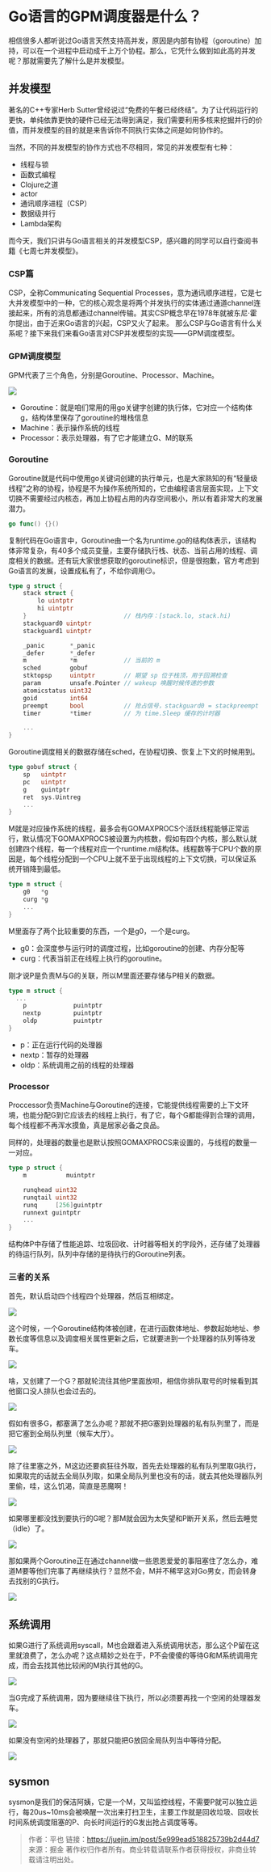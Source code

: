 # Go语言的GPM调度器是什么？

相信很多人都听说过Go语言天然支持高并发，原因是内部有协程（goroutine）加持，可以在一个进程中启动成千上万个协程。那么，它凭什么做到如此高的并发呢？那就需要先了解什么是并发模型。


## 并发模型

著名的C++专家Herb Sutter曾经说过“免费的午餐已经终结”。为了让代码运行的更快，单纯依靠更快的硬件已经无法得到满足，我们需要利用多核来挖掘并行的价值，而并发模型的目的就是来告诉你不同执行实体之间是如何协作的。

当然，不同的并发模型的协作方式也不尽相同，常见的并发模型有七种：

- 线程与锁
- 函数式编程
- Clojure之道
- actor
- 通讯顺序进程（CSP）
- 数据级并行
- Lambda架构

而今天，我们只讲与Go语言相关的并发模型CSP，感兴趣的同学可以自行查阅书籍《七周七并发模型》。


### CSP篇

CSP，全称Communicating Sequential Processes，意为通讯顺序进程，它是七大并发模型中的一种，它的核心观念是将两个并发执行的实体通过通道channel连接起来，所有的消息都通过channel传输。其实CSP概念早在1978年就被东尼·霍尔提出，由于近来Go语言的兴起，CSP又火了起来。
那么CSP与Go语言有什么关系呢？接下来我们来看Go语言对CSP并发模型的实现——GPM调度模型。


### GPM调度模型

GPM代表了三个角色，分别是Goroutine、Processor、Machine。

![](../images/17188139512ef9a8.jpg)

- Goroutine：就是咱们常用的用go关键字创建的执行体，它对应一个结构体g，结构体里保存了goroutine的堆栈信息
- Machine：表示操作系统的线程
- Processor：表示处理器，有了它才能建立G、M的联系

### Goroutine

Goroutine就是代码中使用go关键词创建的执行单元，也是大家熟知的有“轻量级线程”之称的协程，协程是不为操作系统所知的，它由编程语言层面实现，上下文切换不需要经过内核态，再加上协程占用的内存空间极小，所以有着非常大的发展潜力。

```go
go func() {}()
```

复制代码在Go语言中，Goroutine由一个名为runtime.go的结构体表示，该结构体非常复杂，有40多个成员变量，主要存储执行栈、状态、当前占用的线程、调度相关的数据。还有玩大家很想获取的goroutine标识，但是很抱歉，官方考虑到Go语言的发展，设置成私有了，不给你调用😏。

```go
type g struct {
	stack struct {
		lo uintptr
		hi uintptr
	} 							// 栈内存：[stack.lo, stack.hi)
	stackguard0	uintptr
	stackguard1 uintptr

	_panic       *_panic
	_defer       *_defer
	m            *m				// 当前的 m
	sched        gobuf
	stktopsp     uintptr		// 期望 sp 位于栈顶，用于回溯检查
	param        unsafe.Pointer // wakeup 唤醒时候传递的参数
	atomicstatus uint32
	goid         int64
	preempt      bool       	// 抢占信号，stackguard0 = stackpreempt 的副本
	timer        *timer         // 为 time.Sleep 缓存的计时器

	...
}
```
Goroutine调度相关的数据存储在sched，在协程切换、恢复上下文的时候用到。

```go
type gobuf struct {
	sp   uintptr
	pc   uintptr
	g    guintptr
	ret  sys.Uintreg
	...
}
```

M就是对应操作系统的线程，最多会有GOMAXPROCS个活跃线程能够正常运行，默认情况下GOMAXPROCS被设置为内核数，假如有四个内核，那么默认就创建四个线程，每一个线程对应一个runtime.m结构体。线程数等于CPU个数的原因是，每个线程分配到一个CPU上就不至于出现线程的上下文切换，可以保证系统开销降到最低。

```go
type m struct {
	g0   *g 
	curg *g
	...
}
```

M里面存了两个比较重要的东西，一个是g0，一个是curg。

- g0：会深度参与运行时的调度过程，比如goroutine的创建、内存分配等
- curg：代表当前正在线程上执行的goroutine。

刚才说P是负责M与G的关联，所以M里面还要存储与P相关的数据。

```go
type m struct {
  ...
	p             puintptr
	nextp         puintptr
	oldp          puintptr
}
```

- p：正在运行代码的处理器
- nextp：暂存的处理器
- oldp：系统调用之前的线程的处理器

### Processor

Proccessor负责Machine与Goroutine的连接，它能提供线程需要的上下文环境，也能分配G到它应该去的线程上执行，有了它，每个G都能得到合理的调用，每个线程都不再浑水摸鱼，真是居家必备之良品。

同样的，处理器的数量也是默认按照GOMAXPROCS来设置的，与线程的数量一一对应。

```go
type p struct {
	m           muintptr

	runqhead uint32
	runqtail uint32
	runq     [256]guintptr
	runnext guintptr
	...
}
```

结构体P中存储了性能追踪、垃圾回收、计时器等相关的字段外，还存储了处理器的待运行队列，队列中存储的是待执行的Goroutine列表。

### 三者的关系

首先，默认启动四个线程四个处理器，然后互相绑定。

![](../images/17188139b47a27ca.jpg)

这个时候，一个Goroutine结构体被创建，在进行函数体地址、参数起始地址、参数长度等信息以及调度相关属性更新之后，它就要进到一个处理器的队列等待发车。

![](../images/17188139f32b2558.jpg)

啥，又创建了一个G？那就轮流往其他P里面放呗，相信你排队取号的时候看到其他窗口没人排队也会过去的。

![](../images/1718813a3359a1c0.jpg)

假如有很多G，都塞满了怎么办呢？那就不把G塞到处理器的私有队列里了，而是把它塞到全局队列里（候车大厅）。

![](../images/1718813a71f700a1.jpg)

除了往里塞之外，M这边还要疯狂往外取，首先去处理器的私有队列里取G执行，如果取完的话就去全局队列取，如果全局队列里也没有的话，就去其他处理器队列里偷，哇，这么饥渴，简直是恶魔啊！

![](../images/1718813abb679031.jpg)

如果哪里都没找到要执行的G呢？那M就会因为太失望和P断开关系，然后去睡觉（idle）了。

![](../images/1718813afa26977e.jpg)

那如果两个Goroutine正在通过channel做一些恩恩爱爱的事阻塞住了怎么办，难道M要等他们完事了再继续执行？显然不会，M并不稀罕这对Go男女，而会转身去找别的G执行。

![](../images/1718813b326b7c73.jpg)


## 系统调用

如果G进行了系统调用syscall，M也会跟着进入系统调用状态，那么这个P留在这里就浪费了，怎么办呢？这点精妙之处在于，P不会傻傻的等待G和M系统调用完成，而会去找其他比较闲的M执行其他的G。

![](../images/1718813b73c47064.jpg)

当G完成了系统调用，因为要继续往下执行，所以必须要再找一个空闲的处理器发车。

![](../images/1718813bad18d998.jpg)

如果没有空闲的处理器了，那就只能把G放回全局队列当中等待分配。

![](../images/1718813bec3d6674.jpg)


## sysmon

sysmon是我们的保洁阿姨，它是一个M，又叫监控线程，不需要P就可以独立运行，每20us~10ms会被唤醒一次出来打扫卫生，主要工作就是回收垃圾、回收长时间系统调度阻塞的P、向长时间运行的G发出抢占调度等等。

> 作者：平也
> 链接：https://juejin.im/post/5e999ead518825739b2d44d7
> 来源：掘金
> 著作权归作者所有。商业转载请联系作者获得授权，非商业转载请注明出处。






















